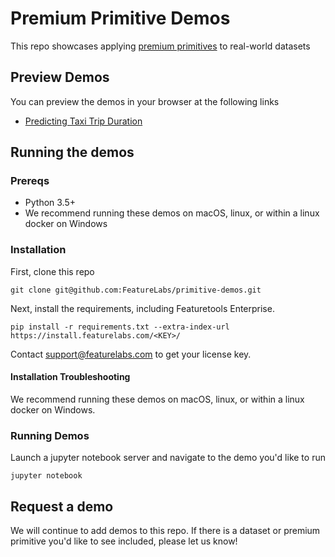# Premium Primitive Demos

This repo showcases applying [premium primitives](https://primitives.featurelabs.com) to real-world datasets


## Preview Demos

You can preview the demos in your browser at the following links 

* [Predicting Taxi Trip Duration](https://nbviewer.jupyter.org/github/FeatureLabs/primitive-demos/blob/master/NYC%20Taxi.ipynb)


## Running the demos

### Prereqs
* Python 3.5+
* We recommend running these demos on macOS, linux, or within a linux docker on Windows

### Installation

First, clone this repo

```
git clone git@github.com:FeatureLabs/primitive-demos.git
```

Next, install the requirements, including Featuretools Enterprise.

```
pip install -r requirements.txt --extra-index-url https://install.featurelabs.com/<KEY>/
```
Contact support@featurelabs.com to get your license key. 

#### Installation Troubleshooting

We recommend running these demos on macOS, linux, or within a linux docker on Windows.



### Running Demos

Launch a jupyter notebook server and navigate to the demo you'd like to run

```
jupyter notebook
```

## Request a demo

We will continue to add demos to this repo. If there is a dataset or premium primitive you'd like to see included, please let us know! 

